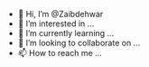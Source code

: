- 👋 Hi, I’m @Zaibdehwar
- 👀 I’m interested in ...
- 🌱 I’m currently learning ...
- 💞️ I’m looking to collaborate on ...
- 📫 How to reach me ...

<!---
Zaibdehwar/Zaibdehwar is a ✨ special ✨ repository because its `README.md` (this file) appears on your GitHub profile.
You can click the Preview link to take a look at your changes.
--->
